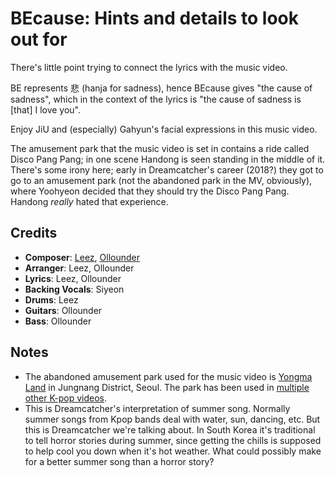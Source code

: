 # BEcause: Hints and details to look out for

There's little point trying to connect the lyrics with the music video.

BE represents 悲 (hanja for sadness), hence BEcause gives "the cause of sadness",
which in the context of the lyrics is "the cause of sadness is [that] I love you".

Enjoy JiU and (especially) Gahyun's facial expressions in this music video.

The amusement park that the music video is set in contains a ride called Disco Pang Pang;
in one scene Handong is seen standing in the middle of it.
There's some irony here; early in Dreamcatcher's career (2018?) they got to
go to an amusement park (not the abandoned park in the MV, obviously),
where Yoohyeon decided that they should try the Disco Pang Pang.
Handong *really* hated that experience.

## Credits

* **Composer**: [Leez](https://www.discogs.com/artist/6450670-Leez-2), [Ollounder](https://www.discogs.com/artist/6450665-Ollounder)
* **Arranger**: Leez, Ollounder
* **Lyrics**: Leez, Ollounder
* **Backing Vocals**: Siyeon
* **Drums**: Leez
* **Guitars**: Ollounder
* **Bass**: Ollounder

## Notes

* The abandoned amusement park used for the music video is [Yongma Land](https://en.wikipedia.org/wiki/Yongma_Land) in Jungnang District, Seoul.
  The park has been used in [multiple other K-pop videos](https://www.reddit.com/r/dreamcatcher/comments/p0t5dt/yongma_land_kpop_idols/).
* This is Dreamcatcher's interpretation of summer song. Normally summer songs from Kpop bands
  deal with water, sun, dancing, etc. But this is Dreamcatcher we're talking about.
  In South Korea it's traditional to tell horror stories during summer, since getting the chills
  is supposed to help cool you down when it's hot weather.
  What could possibly make for a better summer song than a horror story?

